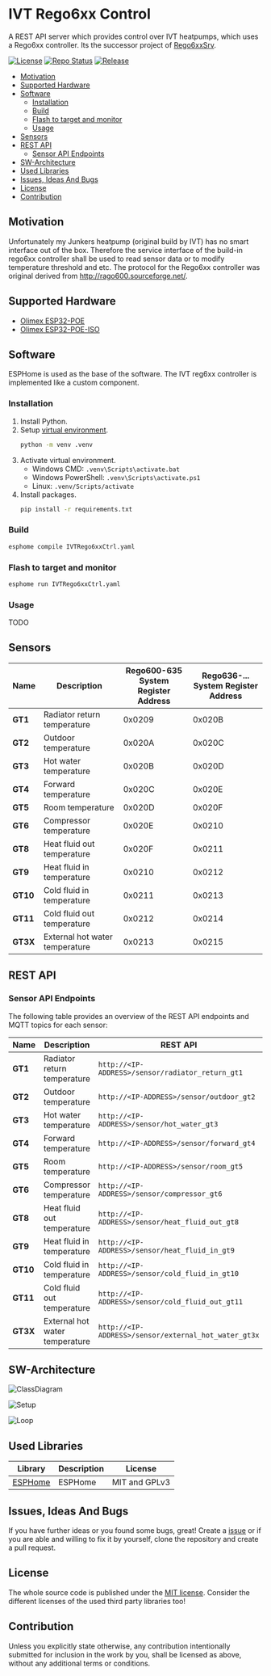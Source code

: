# IVT Rego6xx Control <!-- omit in toc -->

A REST API server which provides control over IVT heatpumps, which uses a Rego6xx controller.
Its the successor project of [Rego6xxSrv](https://github.com/BlueAndi/Rego6xxSrv).

[![License](https://img.shields.io/badge/license-MIT-blue.svg)](http://choosealicense.com/licenses/mit/)
[![Repo Status](https://www.repostatus.org/badges/latest/active.svg)](https://www.repostatus.org/#active)
[![Release](https://img.shields.io/github/release/BlueAndi/IVTRego6xxControl.svg)](https://github.com/BlueAndi/IVTRego6xxControl/releases)

- [Motivation](#motivation)
- [Supported Hardware](#supported-hardware)
- [Software](#software)
  - [Installation](#installation)
  - [Build](#build)
  - [Flash to target and monitor](#flash-to-target-and-monitor)
  - [Usage](#usage)
- [Sensors](#sensors)
- [REST API](#rest-api)
  - [Sensor API Endpoints](#sensor-api-endpoints)
- [SW-Architecture](#sw-architecture)
- [Used Libraries](#used-libraries)
- [Issues, Ideas And Bugs](#issues-ideas-and-bugs)
- [License](#license)
- [Contribution](#contribution)

## Motivation

Unfortunately my Junkers heatpump (original build by IVT) has no smart interface out of the box. Therefore the service interface of the build-in rego6xx controller shall be used to read sensor data or to modify temperature threshold and etc.
The protocol for the Rego6xx controller was original derived from http://rago600.sourceforge.net/.

## Supported Hardware

- [Olimex ESP32-POE](https://www.olimex.com/Products/IoT/ESP32/ESP32-POE/open-source-hardware)
- [Olimex ESP32-POE-ISO](https://www.olimex.com/Products/IoT/ESP32/ESP32-POE-ISO/open-source-hardware)

## Software

ESPHome is used as the base of the software. The IVT reg6xx controller is implemented like a custom component.

### Installation

1. Install Python.
2. Setup [virtual environment](https://docs.python.org/3/library/venv.html).
    ```bash
    python -m venv .venv
    ```
3. Activate virtual environment.
   - Windows CMD: ```.venv\Scripts\activate.bat```
   - Windows PowerShell: ```.venv\Scripts\activate.ps1```
   - Linux: ```.venv/Scripts/activate```
4. Install packages.
    ```bash
    pip install -r requirements.txt
    ```

### Build

```bash
esphome compile IVTRego6xxCtrl.yaml
```

### Flash to target and monitor

```bash
esphome run IVTRego6xxCtrl.yaml
```

### Usage

TODO

## Sensors

| **Name** | **Description**                  | **Rego600-635**<br>**System Register Address** | **Rego636-...**<br>**System Register Address** |
|----------|----------------------------------|------------------------------------------------|------------------------------------------------|
| **GT1**  | Radiator return temperature      | 0x0209                                         | 0x020B                                         |
| **GT2**  | Outdoor temperature              | 0x020A                                         | 0x020C                                         |
| **GT3**  | Hot water temperature            | 0x020B                                         | 0x020D                                         |
| **GT4**  | Forward temperature              | 0x020C                                         | 0x020E                                         |
| **GT5**  | Room temperature                 | 0x020D                                         | 0x020F                                         |
| **GT6**  | Compressor temperature           | 0x020E                                         | 0x0210                                         |
| **GT8**  | Heat fluid out temperature       | 0x020F                                         | 0x0211                                         |
| **GT9**  | Heat fluid in temperature        | 0x0210                                         | 0x0212                                         |
| **GT10** | Cold fluid in temperature        | 0x0211                                         | 0x0213                                         |
| **GT11** | Cold fluid out temperature       | 0x0212                                         | 0x0214                                         |
| **GT3X** | External hot water temperature   | 0x0213                                         | 0x0215                                         |

## REST API

### Sensor API Endpoints

The following table provides an overview of the REST API endpoints and MQTT topics for each sensor:

| **Name**   | **Description**                | **REST API**                                         | **MQTT Topic**                                      |
|------------|--------------------------------|------------------------------------------------------|-----------------------------------------------------|
| **GT1**    | Radiator return temperature    | `http://<IP-ADDRESS>/sensor/radiator_return_gt1`     | `heatpumpctrl/sensor/radiator_return_gt1/state`     |
| **GT2**    | Outdoor temperature            | `http://<IP-ADDRESS>/sensor/outdoor_gt2`             | `heatpumpctrl/sensor/outdoor_gt2/state`             |
| **GT3**    | Hot water temperature          | `http://<IP-ADDRESS>/sensor/hot_water_gt3`           | `heatpumpctrl/sensor/hot_water_gt3/state`           |
| **GT4**    | Forward temperature            | `http://<IP-ADDRESS>/sensor/forward_gt4`             | `heatpumpctrl/sensor/forward_gt4/state`             |
| **GT5**    | Room temperature               | `http://<IP-ADDRESS>/sensor/room_gt5`                | `heatpumpctrl/sensor/room_gt5/state`                |
| **GT6**    | Compressor temperature         | `http://<IP-ADDRESS>/sensor/compressor_gt6`          | `heatpumpctrl/sensor/compressor_gt6/state`          |
| **GT8**    | Heat fluid out temperature     | `http://<IP-ADDRESS>/sensor/heat_fluid_out_gt8`      | `heatpumpctrl/sensor/heat_fluid_out_gt8/state`      |
| **GT9**    | Heat fluid in temperature      | `http://<IP-ADDRESS>/sensor/heat_fluid_in_gt9`       | `heatpumpctrl/sensor/heat_fluid_in_gt9/state`       |
| **GT10**   | Cold fluid in temperature      | `http://<IP-ADDRESS>/sensor/cold_fluid_in_gt10`      | `heatpumpctrl/sensor/cold_fluid_in_gt10/state`      |
| **GT11**   | Cold fluid out temperature     | `http://<IP-ADDRESS>/sensor/cold_fluid_out_gt11`     | `heatpumpctrl/sensor/cold_fluid_out_gt11/state`     |
| **GT3X**   | External hot water temperature | `http://<IP-ADDRESS>/sensor/external_hot_water_gt3x` | `heatpumpctrl/sensor/external_hot_water_gt3x/state` |

## SW-Architecture

![ClassDiagram](http://www.plantuml.com/plantuml/proxy?cache=no&src=https://raw.githubusercontent.com/BlueAndi/IVTRego6xxControl/refs/heads/main/doc/sw-architecture/class_diagram.puml)

![Setup](http://www.plantuml.com/plantuml/proxy?cache=no&src=https://raw.githubusercontent.com/BlueAndi/IVTRego6xxControl/refs/heads/main/doc/sw-architecture/setup.puml)

![Loop](http://www.plantuml.com/plantuml/proxy?cache=no&src=https://raw.githubusercontent.com/BlueAndi/IVTRego6xxControl/refs/heads/main/doc/sw-architecture/loop.puml)


## Used Libraries

| Library | Description | License |
| - | - | - |
| [ESPHome](https://github.com/esphome/esphome) | ESPHome | MIT and GPLv3 |

## Issues, Ideas And Bugs

If you have further ideas or you found some bugs, great! Create a [issue](https://github.com/BlueAndi/IVTRego6xxControl/issues) or if you are able and willing to fix it by yourself, clone the repository and create a pull request.

## License

The whole source code is published under the [MIT license](http://choosealicense.com/licenses/mit/).
Consider the different licenses of the used third party libraries too!

## Contribution

Unless you explicitly state otherwise, any contribution intentionally submitted for inclusion in the work by you, shall be licensed as above, without any
additional terms or conditions.
